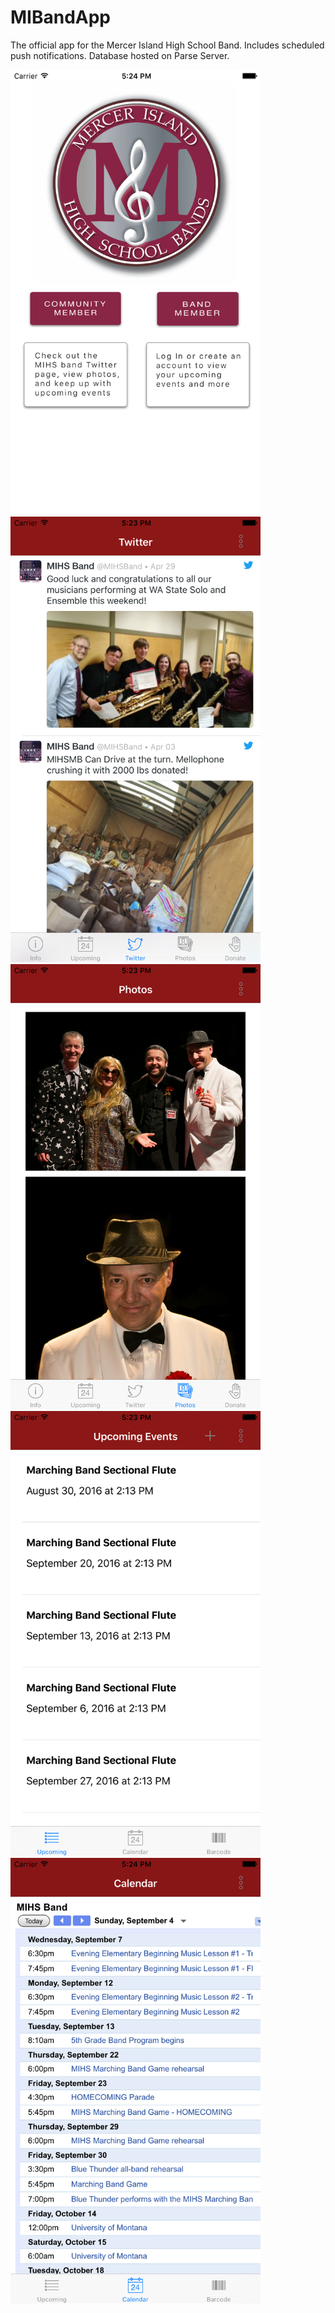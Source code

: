 # MIBandApp
The official app for the Mercer Island High School Band.  Includes scheduled push notifications.  Database hosted on Parse Server.

<img src="iPhone 6s Plus images/screenshot1.png" alt="screenshot" width="400">
<img src="iPhone 6s Plus images/screenshot2.png" alt="screenshot" width="400">
<img src="iPhone 6s Plus images/screenshot3.png" alt="screenshot" width="400">
<img src="iPhone 6s Plus images/screenshot4.png" alt="screenshot" width="400">
<img src="iPhone 6s Plus images/screenshot5.png" alt="screenshot" width="400">
